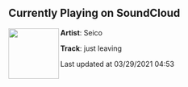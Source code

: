 ## Currently Playing on SoundCloud

[<img align="left" width="100" src="https://i1.sndcdn.com/artworks-tWdUnvUaYaaMdhie-wuMXvw-t500x500.jpg">](https://soundcloud.com/seicomusic/just-leaving)

**Artist**: Seico 

**Track**: just leaving

Last updated at 03/29/2021 04:53
